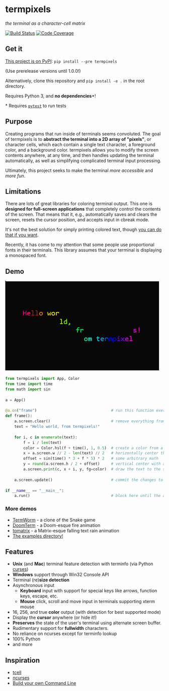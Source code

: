 # termpixels
*the terminal as a character-cell matrix*

[![Build Status](https://github.com/loganzartman/termpixels/workflows/build/badge.svg)](https://github.com/loganzartman/termpixels/actions)
[![Code Coverage](https://codecov.io/gh/loganzartman/termpixels/branch/master/graph/badge.svg)](https://codecov.io/gh/loganzartman/termpixels)

## Get it
[This project is on PyPI][pypi]: `pip install --pre termpixels`

(Use prerelease versions until 1.0.0!)

Alternatively, clone this repository and `pip install -e .` in the root directory.

Requires Python 3, and **no dependencies**\*!

\* Requires [`pytest`](https://pypi.org/project/pytest/) to run tests

## Purpose
Creating programs that run inside of terminals seems convoluted. The goal of termpixels is to **abstract the terminal into a 2D array of "pixels"**, or character cells, which each contain a single text character, a foreground color, and a background color. termpixels allows you to modify the screen contents anywhere, at any time, and then handles updating the terminal automatically, as well as simplifying complicated terminal input processing.

Ultimately, this project seeks to make the terminal *more accessible* and *more fun*.

## Limitations
There are lots of great libraries for coloring terminal output. This one is **designed for full-screen applications** that completely control the contents of the screen. That means that it, e.g., automatically saves and clears the screen, resets the cursor position, and accepts input in cbreak mode.

It's not the best solution for simply printing colored text, though [you can do that if you want][text coloring].

Recently, it has come to my attention that some people use proportional fonts in their terminals. This library assumes that your terminal is displaying a monospaced font.

## Demo
![Demo gif](fun-text.gif)
```python
from termpixels import App, Color
from time import time
from math import sin

a = App()

@a.on("frame")                                 # run this function every frame
def frame():
    a.screen.clear()                           # remove everything from the screen
    text = "Hello world, from termpixels!"

    for i, c in enumerate(text):
        f = i / len(text)
        color = Color.hsl(f + time(), 1, 0.5)  # create a color from a hue value
        x = a.screen.w // 2 - len(text) // 2   # horizontally center the text
        offset = sin(time() * 3 + f * 5) * 2   # some arbitrary math
        y = round(a.screen.h / 2 + offset)     # vertical center with an offset
        a.screen.print(c, x + i, y, fg=color)  # draw the text to the screen buffer

    a.screen.update()                          # commit the changes to the screen

if __name__ == "__main__":
    a.run()                                    # block here until the app exits (press Escape!)
```

### More demos
* [TermWorm](https://github.com/loganzartman/termworm) - a clone of the Snake game
* [DoomTerm](https://github.com/loganzartman/doomterm) - a Doom-esque fire animation
* [tpmatrix](https://github.com/loganzartman/tpmatrix) - a Matrix-esque falling text rain animation
* [The examples directory!](https://github.com/loganzartman/termpixels/tree/master/examples)

## Features
* **Unix** (and **Mac**) terminal feature detection with terminfo (via Python [curses][python-curses])
* **Windows** support through Win32 Console API
* Terminal (re)**size detection**
* Asynchronous input
	* **Keyboard** input with support for special keys like arrows, function keys, escape, etc.
	* **Mouse** click, scroll and move input in terminals supporting xterm mouse
* 16, 256, and true **color** output (with detection for best supported mode)
* Display the **cursor** anywhere (or hide it!)
* **Preserves** the state of the user's terminal using alternate screen buffer.
* Rudimentary support for **fullwidth** characters.
* No reliance on ncurses except for terminfo lookup
* 100% Python
* and more

## Inspiration
* [tcell][tcell]
* [ncurses][ncurses]
* [Build your own Command Line][byocl]

[python-curses]: https://docs.python.org/3/howto/curses.html
[tcell]: https://github.com/gdamore/tcell
[ncurses]: https://www.gnu.org/software/ncurses/
[pypi]: https://pypi.org/project/termpixels/
[byocl]: http://www.lihaoyi.com/post/BuildyourownCommandLinewithANSIescapecodes.html
[text coloring]: https://github.com/loganzartman/termpixels/blob/master/examples/simple_text_coloring.py
